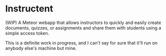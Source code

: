 # Instructent
(WIP) A Meteor webapp that allows instructors to quickly and easily create documents, quizzes, or assignments and share them with students using a simple access token.

This is a definite work in progress, and I can't say for sure that it'll run on anybody else's machine but mine.





